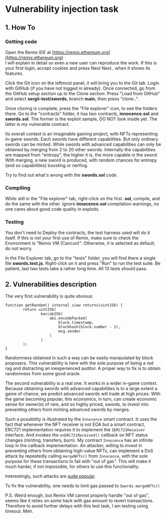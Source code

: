 # Vulnerability injection task
## 1. How To
### Getting code
Open the Remix IDE at [https://remix.ethereum.org](https://remix.ethereum.org)  
I will explain in detail so even a new user can reproduce the work. If this is your first login, accept cookies and press Next Next.. when it shows its features.  

Click the Git icon on the leftmost panel, it will bring you to the Git tab. Login with GitHub (if you have not logged in already). Once connected, go from the GitHub setup section up to the Clone section. 
Press "Load from GitHub" and select **sergii-test/swords**, branch **main**, then press "clone..".  

Once cloning is complete, press the "File explorer" icon, to see the folders there. Go to the "contracts" folder, it has two contracts, **innocence.sol** and **swords.sol**. The former is the exploit sample, DO NOT look inside yet. 
The latter is my vulnerable contract.  

Its overall context is an imaginable gaming project, with NFTs representing in-game swords. Each swords have different capabilities. But only ordinary swords can be minted. 
While swords with advanced capabilities can only be obtained by merging from 2 to 20 other swords. 
Internally the capabilities are mapped from "entropy", the higher it is, the more capable is the sword. With merging, a new sword is produced, with random chances for entropy (and so capabilities) boosting or nerfing.

Try to find out what's wrong with the **swords.sol** code.  

### Compiling
While still in the "File explorer" tab, right-click on the first **.sol**, compile, and do the same with the other.
Ignore **innocence.sol** compilation warnings, no one cares about good code quality in exploits.

### Testing
You don't need to Deploy the contracts, the test harness used will do it itself. If this is not your first use of Remix, make sure to check the Environment is "Remix VM (Cancun)". Otherwise, it is selected as default, do not worry.  

In the File Explorer tab, go to the "tests" folder, you will find there a single file **swords.test.js**. Right-click on it and press "Run" to run the test suite. Be patient, last two tests take a rather long time. All 13 tests should pass.

## 2. Vulnerabilities description

The very first vulnerability is quite obvious:
```
function getRandom() internal view returns(uint256) {
        return uint256(
                keccak256(
                    abi.encodePacked(
                        block.timestamp,
                        blockhash(block.number - 1),
                        msg.sender
                    )   
                )
        );
}
```
Randomness obtained in such a way can be easily manipulated by block proposers. This vulnerability is here with the sole purpose of being a red rag and distracting an inexperienced auditor. A proper way to fix is to obtain randomness from some good oracle.

The second vulnerability is a real one. It works in a wider in-game context. Because obtaining swords with advanced capabilities is to a large extent a game of chance, we predict advanced swords will trade at high prices. 
With the game becoming popular, this economics, in turn, can create economic sense for owner(s) of rare, and so highly priced, swords, to invest into preventing others from minting advanced swords by merges.

Such a possibility is illustrated by the `Innocence` smart contract. It uses the fact that whenever the NFT receiver is not EOA but a smart contract, ERC721 implementation requires it to implement the `IERC721Receiver` interface. 
And invokes the `onERC721Received()` callback on NFT status changes (minting, transfers, burn). My contract `Innocence` has an infinite loop in the callback implementation. 
An attacker, willing to invest in preventing others from obtaining high-value NFTs, can implement a DoS attack by repeatedly calling `mergeNFTs()` from `Innocence`, with the sole purpose for these transactions to fail with "out of gas".
This will make it much harder, if not impossible, for others to use this functionality.

Interestingly, such attacks are [quite popular](https://owasp.org/www-project-smart-contract-top-10/).

To fix the vulnerability, one needs to limit gas passed to `Swords.mergeNFTs()`

P.S. Weird enough, but Remix VM cannot properly handle "out of gas", seems like it relies on some hack with gas amount to revert transactions. Therefore to avoid further delays with this test task, I am testing using timeout. Meh.
